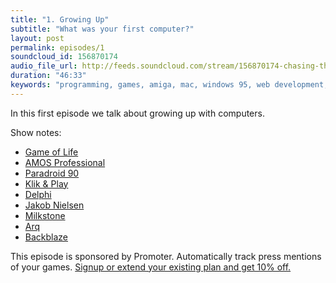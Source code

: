 ```yaml
---
title: "1. Growing Up"
subtitle: "What was your first computer?"
layout: post
permalink: episodes/1
soundcloud_id: 156870174
audio_file_url: http://feeds.soundcloud.com/stream/156870174-chasing-the-whale-1-growing-up.mp3
duration: "46:33"
keywords: "programming, games, amiga, mac, windows 95, web development, usability, band, backup"
---
```


In this first episode we talk about growing up with computers.

Show notes:

- [Game of Life](http://en.wikipedia.org/wiki/Conway's_Game_of_Life)
- [AMOS Professional](http://en.wikipedia.org/wiki/AMOS_BASIC) 
- [Paradroid 90](http://en.wikipedia.org/wiki/Paradroid)
- [Klik & Play](http://en.wikipedia.org/wiki/Klik_%26_Play)
- [Delphi](http://en.wikipedia.org/wiki/Embarcadero_Delphi)
- [Jakob Nielsen](https://web.archive.org/web/19990117065247/http://useit.com/)
- [Milkstone](http://milkstone.bandcamp.com/)
- [Arq](http://www.haystacksoftware.com/arq/)
- [Backblaze](http://www.backblaze.com/)

This episode is sponsored by Promoter. Automatically track press mentions of your games. <a href="http://www.promoterapp.com/whale">Signup or extend your existing plan and get 10% off.</a>